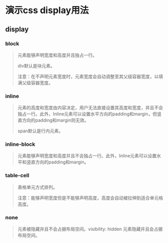 # 演示css display用法

## display

### block

> 元素能够声明宽度和高度并且独占一行。
>
> div默认是块元素。
>
> 注意：在不声明元素宽度时，元素宽度会自动调整至其父级容器宽度，以填满父级容器宽度。

### inline

> 元素的高度和宽度由内容决定，用户无法直接设置其高度和宽度，并且不会独占一行。此外，Inline元素可以设置水平方向的padding和margin，但竖直方向的padding和margin则无效。
>
> span默认是行内元素。

### inline-block

> 元素能够声明宽度和高度并且不会独占一行。此外，Inline元素可以设置水平和竖直方向的padding和margin。

### table-cell

> 表格单元方式排列。
>
> 注意：能够声明宽度但是不能够声明高度，高度会自动被拉伸到适合单元格高度。

### none

> 元素被隐藏并且不会占据布局空间。visibility: hidden 元素隐藏并且会占据布局空间。

